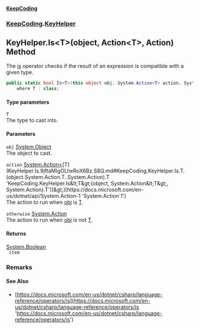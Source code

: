 #### [KeepCoding](index.md 'index')
### [KeepCoding](KeepCoding.md 'KeepCoding').[KeyHelper](KeyHelper.md 'KeepCoding.KeyHelper')
## KeyHelper.Is&lt;T&gt;(object, Action&lt;T&gt;, Action) Method
The [is](https://docs.microsoft.com/en-us/dotnet/csharp/language-reference/keywords/is 'https://docs.microsoft.com/en-us/dotnet/csharp/language-reference/keywords/is') operator checks if the result of an expression is compatible with a given type.  
```csharp
public static bool Is<T>(this object obj, System.Action<T> action, System.Action otherwise=null)
    where T : class;
```
#### Type parameters
<a name='KeepCoding.KeyHelper.Is.T.(object.System.Action.T..System.Action).T'></a>
`T`  
The type to cast into.
  
#### Parameters
<a name='KeepCoding.KeyHelper.Is.T.(object.System.Action.T..System.Action).obj'></a>
`obj` [System.Object](https://docs.microsoft.com/en-us/dotnet/api/System.Object 'System.Object')  
The object to cast.
  
<a name='KeepCoding.KeyHelper.Is.T.(object.System.Action.T..System.Action).action'></a>
`action` [System.Action&lt;](https://docs.microsoft.com/en-us/dotnet/api/System.Action-1 'System.Action`1')[T](KeyHelper.Is.9jftaMIgOLtwRoX6Bz.S8Q.md#KeepCoding.KeyHelper.Is.T.(object.System.Action.T..System.Action).T 'KeepCoding.KeyHelper.Is&lt;T&gt;(object, System.Action&lt;T&gt;, System.Action).T')[&gt;](https://docs.microsoft.com/en-us/dotnet/api/System.Action-1 'System.Action`1')  
The action to run when [obj](KeyHelper.Is.9jftaMIgOLtwRoX6Bz.S8Q.md#KeepCoding.KeyHelper.Is.T.(object.System.Action.T..System.Action).obj 'KeepCoding.KeyHelper.Is&lt;T&gt;(object, System.Action&lt;T&gt;, System.Action).obj') is [T](KeyHelper.Is.9jftaMIgOLtwRoX6Bz.S8Q.md#KeepCoding.KeyHelper.Is.T.(object.System.Action.T..System.Action).T 'KeepCoding.KeyHelper.Is&lt;T&gt;(object, System.Action&lt;T&gt;, System.Action).T').
  
<a name='KeepCoding.KeyHelper.Is.T.(object.System.Action.T..System.Action).otherwise'></a>
`otherwise` [System.Action](https://docs.microsoft.com/en-us/dotnet/api/System.Action 'System.Action')  
The action to run when [obj](KeyHelper.Is.9jftaMIgOLtwRoX6Bz.S8Q.md#KeepCoding.KeyHelper.Is.T.(object.System.Action.T..System.Action).obj 'KeepCoding.KeyHelper.Is&lt;T&gt;(object, System.Action&lt;T&gt;, System.Action).obj') is not [T](KeyHelper.Is.9jftaMIgOLtwRoX6Bz.S8Q.md#KeepCoding.KeyHelper.Is.T.(object.System.Action.T..System.Action).T 'KeepCoding.KeyHelper.Is&lt;T&gt;(object, System.Action&lt;T&gt;, System.Action).T').
  
#### Returns
[System.Boolean](https://docs.microsoft.com/en-us/dotnet/api/System.Boolean 'System.Boolean')  
` item`
### Remarks
#### See Also
- [https://docs.microsoft.com/en-us/dotnet/csharp/language-reference/operators/is](https://docs.microsoft.com/en-us/dotnet/csharp/language-reference/operators/is 'https://docs.microsoft.com/en-us/dotnet/csharp/language-reference/operators/is')
